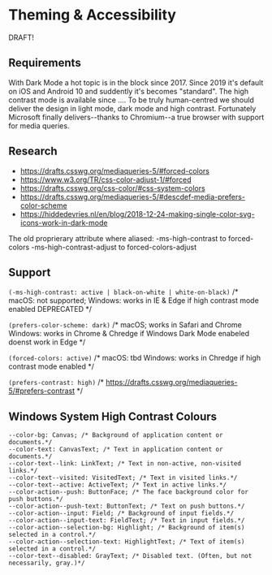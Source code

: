 # Theming &amp; Accessibility

DRAFT!

## Requirements

With Dark Mode a hot topic is in the block since 2017. Since 2019 it's default on iOS and Android 10 and suddently it's becomes "standard". The high contrast mode is available since ....
To be truly human-centred we should deliver the design in light mode, dark mode and high contrast. Fortunately Microsoft finally delivers--thanks to Chromium--a true browser with support for media queries.

## Research
* https://drafts.csswg.org/mediaqueries-5/#forced-colors
* https://www.w3.org/TR/css-color-adjust-1/#forced
* https://drafts.csswg.org/css-color/#css-system-colors
* https://drafts.csswg.org/mediaqueries-5/#descdef-media-prefers-color-scheme	
* https://hiddedevries.nl/en/blog/2018-12-24-making-single-color-svg-icons-work-in-dark-mode

The old proprierary attribute where aliased:
-ms-high-contrast to forced-colors
-ms-high-contrast-adjust to forced-colors-adjust
	
## Support
```(-ms-high-contrast: active | black-on-white | white-on-black)```
/*	macOS: not supported;
    Windows: works in IE &amp; Edge if high contrast mode enabled DEPRECATED */
	
```(prefers-color-scheme: dark)```
/*	macOS; works in Safari and Chrome
    Windows: works in Chrome & Chredge if Windows Dark Mode enabeled
		doenst work in Edge */
		
```(forced-colors: active)```
/*	macOS: tbd
		Windows: works in Chredge if high contrast mode enabled */
		
```(prefers-contrast: high)```
	/* https://drafts.csswg.org/mediaqueries-5/#prefers-contrast */

## Windows System High Contrast Colours

```
--color-bg: Canvas; /* Background of application content or documents.*/
--color-text: CanvasText; /* Text in application content or documents.*/
--color-text--link: LinkText; /* Text in non-active, non-visited links.*/
--color-text--visited: VisitedText; /* Text in visited links.*/
--color-text--active: ActiveText; /* Text in active links.*/
--color-action--push: ButtonFace; /* The face background color for push buttons.*/
--color-action--push-text: ButtonText; /* Text on push buttons.*/
--color-action--input: Field; /* Background of input fields.*/
--color-action--input-text: FieldText; /* Text in input fields.*/
--color-action--selection-bg: Highlight; /* Background of item(s) selected in a control.*/
--color-action--selection-text: HighlightText; /* Text of item(s) selected in a control.*/
--color-text--disabled: GrayText; /* Disabled text. (Often, but not necessarily, gray.)*/
```